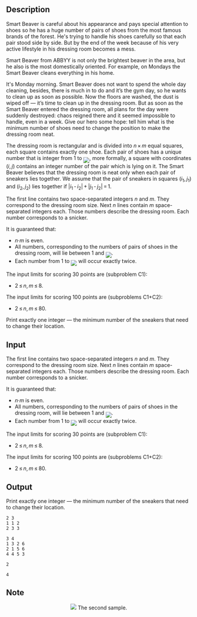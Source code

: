## Description

<div><p>Smart Beaver is careful about his appearance and pays special attention to shoes so he has a huge number of pairs of shoes from the most famous brands of the forest. He's trying to handle his shoes carefully so that each pair stood side by side. But by the end of the week because of his very active lifestyle in his dressing room becomes a mess.</p><p>Smart Beaver from ABBYY is not only the brightest beaver in the area, but he also is the most domestically oriented. For example, on Mondays the Smart Beaver cleans everything in his home.</p><p>It's Monday morning. Smart Beaver does not want to spend the whole day cleaning, besides, there is much in to do and it’s the gym day, so he wants to clean up as soon as possible. Now the floors are washed, the dust is wiped off — it’s time to clean up in the dressing room. But as soon as the Smart Beaver entered the dressing room, all plans for the day were suddenly destroyed: chaos reigned there and it seemed impossible to handle, even in a week. Give our hero some hope: tell him what is the minimum number of shoes need to change the position to make the dressing room neat.</p><p>The dressing room is rectangular and is divided into <span class="tex-span"><i>n</i> × <i>m</i></span> equal squares, each square contains exactly one shoe. Each pair of shoes has a unique number that is integer from <span class="tex-span">1</span> to <img align="middle" class="tex-formula" src="file://jku3CyJd.png" style="max-width: 100.0%;max-height: 100.0%;">, more formally, a square with coordinates <span class="tex-span">(<i>i</i>, <i>j</i>)</span> contains an integer number of the pair which is lying on it. The Smart Beaver believes that the dressing room is neat only when each pair of sneakers lies together. We assume that the pair of sneakers in squares <span class="tex-span">(<i>i</i><sub class="lower-index">1</sub>, <i>j</i><sub class="lower-index">1</sub>)</span> and <span class="tex-span">(<i>i</i><sub class="lower-index">2</sub>, <i>j</i><sub class="lower-index">2</sub>)</span> lies together if <span class="tex-span">|<i>i</i><sub class="lower-index">1</sub> - <i>i</i><sub class="lower-index">2</sub>| + |<i>j</i><sub class="lower-index">1</sub> - <i>j</i><sub class="lower-index">2</sub>| = 1</span>.</p></div><div class="input-specification"><p>The first line contains two space-separated integers <span class="tex-span"><i>n</i></span> and <span class="tex-span"><i>m</i></span>. They correspond to the dressing room size. Next <span class="tex-span"><i>n</i></span> lines contain <span class="tex-span"><i>m</i></span> space-separated integers each. Those numbers describe the dressing room. Each number corresponds to a snicker. </p><p>It is guaranteed that: </p><ul> <li> <span class="tex-span"><i>n</i>·<i>m</i></span> is even. </li><li> All numbers, corresponding to the numbers of pairs of shoes in the dressing room, will lie between <span class="tex-span">1</span> and <img align="middle" class="tex-formula" src="file://a0yegtZ8.png" style="max-width: 100.0%;max-height: 100.0%;">. </li><li> Each number from <span class="tex-span">1</span> to <img align="middle" class="tex-formula" src="file://S5lBRYhm.png" style="max-width: 100.0%;max-height: 100.0%;"> will occur exactly twice. </li></ul><p>The input limits for scoring 30 points are (subproblem C1): </p><ul> <li> <span class="tex-span">2 ≤ <i>n</i>, <i>m</i> ≤ 8</span>. </li></ul><p>The input limits for scoring 100 points are (subproblems C1+C2): </p><ul> <li> <span class="tex-span">2 ≤ <i>n</i>, <i>m</i> ≤ 80</span>. </li></ul></div><div class="output-specification"><p>Print exactly one integer — the minimum number of the sneakers that need to change their location.</p></div>

## Input

<p>The first line contains two space-separated integers <span class="tex-span"><i>n</i></span> and <span class="tex-span"><i>m</i></span>. They correspond to the dressing room size. Next <span class="tex-span"><i>n</i></span> lines contain <span class="tex-span"><i>m</i></span> space-separated integers each. Those numbers describe the dressing room. Each number corresponds to a snicker. </p><p>It is guaranteed that: </p><ul> <li> <span class="tex-span"><i>n</i>·<i>m</i></span> is even. </li><li> All numbers, corresponding to the numbers of pairs of shoes in the dressing room, will lie between <span class="tex-span">1</span> and <img align="middle" class="tex-formula" src="file://a0yegtZ8.png" style="max-width: 100.0%;max-height: 100.0%;">. </li><li> Each number from <span class="tex-span">1</span> to <img align="middle" class="tex-formula" src="file://S5lBRYhm.png" style="max-width: 100.0%;max-height: 100.0%;"> will occur exactly twice. </li></ul><p>The input limits for scoring 30 points are (subproblem C1): </p><ul> <li> <span class="tex-span">2 ≤ <i>n</i>, <i>m</i> ≤ 8</span>. </li></ul><p>The input limits for scoring 100 points are (subproblems C1+C2): </p><ul> <li> <span class="tex-span">2 ≤ <i>n</i>, <i>m</i> ≤ 80</span>. </li></ul>

## Output

<p>Print exactly one integer — the minimum number of the sneakers that need to change their location.</p>





```input1
2 3
1 1 2
2 3 3

```




```input2
3 4
1 3 2 6
2 1 5 6
4 4 5 3

```




```output1
2

```




```output2
4

```



## Note

<center> <img class="tex-graphics" src="file://W33IVasy.png" style="max-width: 100.0%;max-height: 100.0%;"> <span class="tex-font-size-script"> The second sample. </span> </center>
